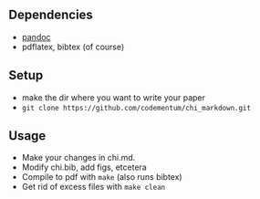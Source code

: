 Dependencies
----------------
- [pandoc](http://johnmacfarlane.net/pandoc/)
- pdflatex, bibtex (of course)

Setup
----------------
- make the dir where you want to write your paper
- ```git clone https://github.com/codementum/chi_markdown.git```

Usage
----------------
- Make your changes in chi.md.
- Modify chi.bib, add figs, etcetera
- Compile to pdf with ```make``` (also runs bibtex)
- Get rid of excess files with ```make clean```
